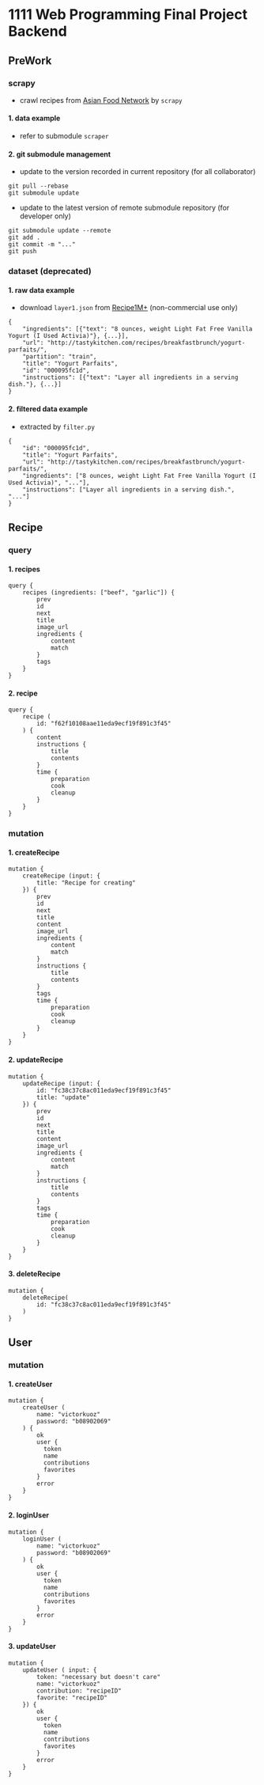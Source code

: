 # 1111 Web Programming Final Project Backend

## PreWork
### scrapy
- crawl recipes from [Asian Food Network](https://asianfoodnetwork.com/) by `scrapy`
#### 1. data example
- refer to submodule `scraper`
#### 2. git submodule management
- update to the version recorded in current repository (for all collaborator)
```
git pull --rebase
git submodule update
```
- update to the latest version of remote submodule repository (for developer only)
```
git submodule update --remote
git add .
git commit -m "..."
git push
```

### dataset (deprecated)
#### 1. raw data example
- download `layer1.json` from [Recipe1M+](http://pic2recipe.csail.mit.edu/) (non-commercial use only)
```
{
    "ingredients": [{"text": "8 ounces, weight Light Fat Free Vanilla Yogurt (I Used Activia)"}, {...}],
    "url": "http://tastykitchen.com/recipes/breakfastbrunch/yogurt-parfaits/",
    "partition": "train",
    "title": "Yogurt Parfaits",
    "id": "000095fc1d",
    "instructions": [{"text": "Layer all ingredients in a serving dish."}, {...}]
}
```
#### 2. filtered data example
- extracted by `filter.py`
```
{
    "id": "000095fc1d",
    "title": "Yogurt Parfaits",
    "url": "http://tastykitchen.com/recipes/breakfastbrunch/yogurt-parfaits/",
    "ingredients": ["8 ounces, weight Light Fat Free Vanilla Yogurt (I Used Activia)", "..."],
    "instructions": ["Layer all ingredients in a serving dish.", "..."]
}
```

## Recipe
### query
#### 1. recipes
```
query {
    recipes (ingredients: ["beef", "garlic"]) {
        prev
        id
        next
        title
        image_url
        ingredients {
            content
            match
        }
        tags
    }
}
```

#### 2. recipe
```
query {
    recipe (
        id: "f62f10108aae11eda9ecf19f891c3f45"
    ) {
        content
        instructions {
            title
            contents
        }
        time {
            preparation
            cook
            cleanup
        }
    }
}
```

### mutation
#### 1. createRecipe
```
mutation {
    createRecipe (input: {
        title: "Recipe for creating"
    }) {
        prev
        id
        next
        title
    	content
        image_url
        ingredients {
          	content
          	match
        }
        instructions {
            title
            contents
        }
        tags
        time {
            preparation
            cook
            cleanup
        }
    }
}
```

#### 2. updateRecipe
```
mutation {
    updateRecipe (input: {
        id: "fc38c37c8ac011eda9ecf19f891c3f45"
        title: "update"
    }) {
        prev
        id
        next
        title
    	content
        image_url
        ingredients {
            content
            match
        }
        instructions {
            title
            contents
        }
        tags
        time {
            preparation
            cook
            cleanup
        }
    }
}
```

#### 3. deleteRecipe
```
mutation {
    deleteRecipe(
      	id: "fc38c37c8ac011eda9ecf19f891c3f45"
    )
}
```
## User
### mutation
#### 1. createUser
```
mutation {
    createUser (
        name: "victorkuoz"
        password: "b08902069"
    ) {
        ok
        user {
          token
          name
          contributions
          favorites
        }
        error
    }
}
```

#### 2. loginUser
```
mutation {
    loginUser (
        name: "victorkuoz"
        password: "b08902069"
    ) {
        ok
        user {
          token
          name
          contributions
          favorites
        }
        error
    }
}
```

#### 3. updateUser
```
mutation {
    updateUser ( input: {
        token: "necessary but doesn't care"
        name: "victorkuoz"
        contribution: "recipeID"
        favorite: "recipeID"
    }) {
        ok
        user {
          token
          name
          contributions
          favorites
        }
        error
    }
}
```